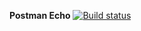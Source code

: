 **Postman Echo** [![Build status](https://ci.appveyor.com/api/projects/status/f3pgxqysr6a83xxo?svg=true)](https://ci.appveyor.com/project/Flayka/postmanecho)

